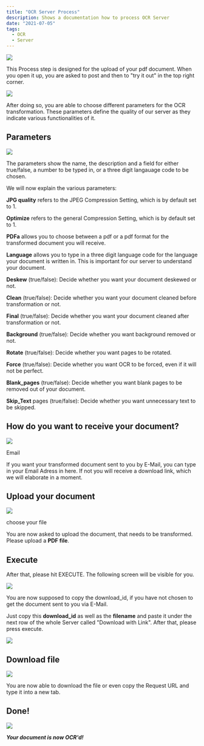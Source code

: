 ```yaml
---
title: "OCR Server Process"
description: Shows a documentation how to process OCR Server
date: "2021-07-05"
tags:
  - OCR
  - Server
---
```


![](/_images/ocr/image-9-1024x50.png)

This Process step is designed for the upload of your pdf document. When you open it up, you are asked to post and then to "try it out" in the top right corner.

![](/_images/ocr/image-10-1024x143.png)

After doing so, you are able to choose different parameters for the OCR transformation. These parameters define the quality of our server as they indicate various functionalities of it.

## Parameters

![](/_images/ocr/image-11.png)

The parameters show the name, the description and a field for either true/false, a number to be typed in, or a three digit langauage code to be chosen.

We will now explain the various parameters:

**JPG quality** refers to the JPEG Compression Setting, which is by default set to 1.

**Optimize** refers to the general Compression Setting, which is by default set to 1.

**PDFa** allows you to choose between a pdf or a pdf format for the transformed document you will receive.

**Language** allows you to type in a three digit language code for the language your document is written in. This is important for our server to understand your document.

**Deskew** (true/false): Decide whether you want your document deskewed or not.

**Clean** (true/false): Decide whether you want your document cleaned before transformation or not.

**Final** (true/false): Decide whether you want your document cleaned after transformation or not.

**Background** (true/false): Decide whether you want background removed or not.

**Rotate** (true/false): Decide whether you want pages to be rotated.

**Force** (true/false): Decide whether you want OCR to be forced, even if it will not be perfect.

**Blank\_pages** (true/false): Decide whether you want blank pages to be removed out of your document.

**Skip\_Text** pages (true/false): Decide whether you want unnecessary text to be skipped.

## How do you want to receive your document?

![](/_images/ocr/image-13-1024x94.png)

Email

If you want your transformed document sent to you by E-Mail, you can type in your Email Adress in here. If not you will receive a download link, which we will elaborate in a moment.

## Upload your document

![](/_images/ocr/image-14-1024x77.png)

choose your file

You are now asked to upload the document, that needs to be transformed. Please upload a **PDF file**.

## Execute

After that, please hit EXECUTE. The following screen will be visible for you.

![](/_images/ocr/image-15-1024x431.png)

You are now supposed to copy the download\_id, if you have not chosen to get the document sent to you via E-Mail.

Just copy this **download\_id** as well as the **filename** and paste it under the next row of the whole Server called "Download with Link". After that, please press execute.

![](/_images/ocr/image-17-1024x397.png)

## Download file

![](/_images/ocr/image-18-1024x475.png)

You are now able to download the file or even copy the Request URL and type it into a new tab.

## Done!

![](/_images/ocr/image-19-1024x122.png)

**_Your document is now OCR'd!_**
